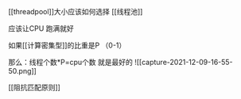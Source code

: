 [[threadpool]]大小应该如何选择
[[线程池]]

应该让CPU 跑满就好

如果[[计算密集型]]的比重是P （0-1）

那么：线程个数*P=cpu个数
就是最好的
![[capture-2021-12-09-16-55-50.png]]

[[阻抗匹配原则]]